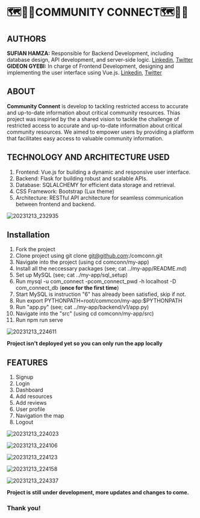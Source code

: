 #  🗺️🗾📌COMMUNITY CONNECT🗺️🗾📌  

## AUTHORS
**SUFIAN HAMZA:** Responsible for Backend Development, including database design, API development, and server-side logic.
               [Linkedin](https://linkedin.com/in/@hsufiian), [Twitter](https://twitter.com/hsufiian)
**GIDEON GYEBI:**  In charge of Frontend Development, designing and implementing the user interface using Vue.js.
               [Linkedin](https://www.linkedin.com/in/gideon-gyebi), [Twitter](https://twitter.com/GyebiGideon_)
## ABOUT
**Community Connent** is develop to tackling restricted access to accurate and up-to-date information about critical community resources. Thias project was inspiried by the a shared vision to tackle the challenge of restricted access to accurate and up-to-date information about critical community resources. We aimed to empower users by providing a platform that facilitates easy access to valuable community information.

## TECHNOLOGY AND ARCHITECTURE USED
1. Frontend: Vue.js for building a dynamic and responsive user interface.
2. Backend: Flask for building robust and scalable APIs.
3. Database: SQLALCHEMY for efficient data storage and retrieval.
4. CSS Framework: Bootstrap (Lux theme)
5. Architecture: RESTful API architecture for seamless communication between frontend and backend.
   
![20231213_232935](https://github.com/zee-ham-su/comconn/assets/125477741/267217be-047a-4a61-960b-bc507453aa31)

## Installation
1. Fork the project
2. Clone project using git clone git@github.com:<YOUR-USERNAME>/comconn.git
3. Navigate into the project (using cd comconn/my-app)
4. Install all the neccessary packages (see; cat ../my-app/README.md)
5. Set up MySQL (see; cat ../my-app/sql_setup)
6. Run mysql -u com_connect -pcom_connect_pwd -h localhost -D com_connect_db (__once for the first time__)
7. Start MySQL is instruction "6" has already been satisfied, skip if not.
8. Run export PYTHONPATH=root/commcon/my-app:$PYTHONPATH
9. Run "app.py" (see; cat ../my-app/backend/v1/app.py)
10.  Navigate into the "src" (using cd comconn/my-app/src)
11.  Run npm run serve
    
![20231213_224611](https://github.com/zee-ham-su/comconn/assets/125477741/0d7e7dba-5536-409b-a2a4-81eaf5bcbbc9)

__Project isn't deployed yet so you can only run the app locally__

## FEATURES
1. Signup
2. Login
3. Dashboard
4. Add resources
5. Add reviews
6. User profile
7. Navigation the map
8. Logout
   
![20231213_224023](https://github.com/zee-ham-su/comconn/assets/125477741/3fcfb20a-43a6-4a83-b9f4-021191048ff0)

![20231213_224106](https://github.com/zee-ham-su/comconn/assets/125477741/5ac25548-8751-4cb6-a566-17f821a6861f)

![20231213_224123](https://github.com/zee-ham-su/comconn/assets/125477741/ebfb6c51-4370-4040-90ef-baa64ac6ce20)

![20231213_224158](https://github.com/zee-ham-su/comconn/assets/125477741/6c2f5ffa-2afd-46c7-a6e8-faf0691c9bc8)

![20231213_224337](https://github.com/zee-ham-su/comconn/assets/125477741/61a3b447-0474-425e-89c8-a4d6c21b62b2)

__Project is still under development, more updates and changes to come.__

### Thank you!

